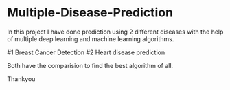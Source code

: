 # Multiple-Disease-Prediction

In this project I have done prediction using 2 different diseases with the help of multiple deep learning and machine learning algorithms.

#1 Breast Cancer Detection
#2 Heart disease prediction

Both have the comparision to find the best algorithm of all.


Thankyou
